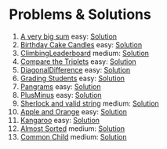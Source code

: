 # Problems & Solutions

1. [A very big sum](https://www.hackerrank.com/challenges/a-very-big-sum/problem) easy: [Solution](https://github.com/MuhamedAdly/HackerRankSolutions/tree/master/A%20very%20big%20sum.playground)
2. [Birthday Cake Candles](https://www.hackerrank.com/challenges/birthday-cake-candles) easy: [Solution](https://github.com/MuhamedAdly/HackerRankSolutions/tree/master/Birthday%20Cake%20Candles.playground)
3. [ClimbingLeaderboard](https://www.hackerrank.com/challenges/climbing-the-leaderboard/) medium: [Solution](https://github.com/MuhamedAdly/HackerRankSolutions/tree/master/ClimbingLeaderboard.playground)
4. [Compare the Triplets](https://www.hackerrank.com/challenges/compare-the-triplets/problem) easy: [Solution](https://github.com/MuhamedAdly/HackerRankSolutions/tree/master/Compare%20the%20Triplets.playground)
5. [DiagonalDifference](https://www.hackerrank.com/challenges/diagonal-difference/problem) easy: [Solution](https://github.com/MuhamedAdly/HackerRankSolutions/tree/master/DiagonalDifference.playground)
6. [Grading Students](https://www.hackerrank.com/challenges/grading/problem) easy: [Solution](https://github.com/MuhamedAdly/HackerRankSolutions/tree/master/Grading%20Students.playground)
7. [Pangrams](https://www.hackerrank.com/challenges/pangrams) easy: [Solution](https://github.com/MuhamedAdly/HackerRankSolutions/tree/master/Pangrams.playground)
8. [PlusMinus](https://www.hackerrank.com/challenges/plus-minus/problem) easy: [Solution](https://github.com/MuhamedAdly/HackerRankSolutions/tree/master/PlusMinus.playground)
9. [Sherlock and valid string](https://www.hackerrank.com/challenges/sherlock-and-valid-string/problem) medium: [Solution](https://github.com/MuhamedAdly/HackerRankSolutions/tree/master/sherlock-and-valid-string.playground)
10. [Apple and Orange](https://www.hackerrank.com/challenges/apple-and-orange) easy: [Solution](https://github.com/MuhamedAdly/HackerRankSolutions/tree/master/Apple%20and%20Orange.playground)
11. [Kangaroo](https://www.hackerrank.com/challenges/kangaroo) easy: [Solution](https://github.com/MuhamedAdly/HackerRankSolutions/tree/master/Kangaroo.playground)
12. [Almost Sorted](https://www.hackerrank.com/challenges/almost-sorted) medium: [Solution](https://github.com/MuhamedAdly/HackerRankSolutions/tree/master/AlmostSorted.playground)
13. [Common Child](https://www.hackerrank.com/challenges/common-child) medium: [Solution](https://github.com/MuhamedAdly/HackerRankSolutions/tree/master/Common%20Child.playground)